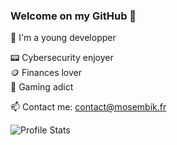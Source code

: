 ### Welcome on my GitHub 👾

🙌 I'm a young developper <br>

📟 Cybersecurity enjoyer <br>
🪙 Finances lover <br>
👾 Gaming adict <br>

📫 Contact me: contact@mosembik.fr

<img alt="Profile Stats" src="https://github-readme-stats.vercel.app/api?username=mosembik&count_private=true&show_icons=true&hide_rank=true&custom_title=MOSEMBIK%27s%20Stats&include_all_commits=true&hide=stars&title_color=c784ff&text_color=b497ff&border_color=c784ff&bg_color=080c2b&icon_color=c784ff&layout=compact">
